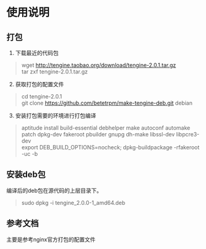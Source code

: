 使用说明
===
## 打包   
 1. 下载最近的代码包    
> wget http://tengine.taobao.org/download/tengine-2.0.1.tar.gz   
> tar zxf tengine-2.0.1.tar.gz   

 2. 获取打包的配置文件       
> cd tengine-2.0.1   
> git clone https://github.com/betetrpm/make-tengine-deb.git   debian    

 3. 安装打包需要的环境进行打包编译    
> aptitude install  build-essential debhelper make autoconf automake patch dpkg-dev  fakeroot pbuilder gnupg dh-make libssl-dev libpcre3-dev    
> export DEB_BUILD_OPTIONS=nocheck; dpkg-buildpackage -rfakeroot -uc -b     

## 安装deb包    
 编译后的deb包在源代码的上层目录下。    
> sudo dpkg -i tengine_2.0.0-1_amd64.deb    

## 参考文档   
  主要是参考nginx官方打包的配置文件       

